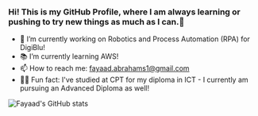### Hi! This is my GitHub Profile, where I am always learning or pushing to try new things as much as I can.👋

- 🔭 I’m currently working on Robotics and Process Automation (RPA) for DigiBlu!
- 📚 I’m currently learning AWS!
- 📫 How to reach me: fayaad.abrahams1@gmail.com
- 🏃‍♂️ Fun fact: I've studied at CPT for my diploma in ICT - I currently am pursuing an Advanced Diploma as well!



![Fayaad's GitHub stats](https://github-readme-stats.vercel.app/api?username=FayaadAbrahams&show_icons=true&theme=onedark)
